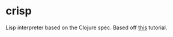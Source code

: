 # crisp
Lisp interpreter based on the Clojure spec. Based off [this](https://stopa.io/post/222) tutorial.
